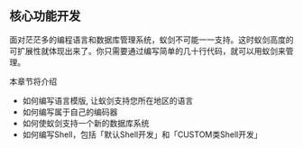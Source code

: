 核心功能开发
---

面对茫茫多的编程语言和数据库管理系统，蚁剑不可能一一支持。这时蚁剑高度的可扩展性就体现出来了。你只需要通过编写简单的几十行代码，就可以用蚁剑来管理。

本章节将介绍

* 如何编写语言模版, 让蚁剑支持您所在地区的语言
* 如何编写属于自己的编码器
* 如何使蚁剑支持一个新的数据库系统
* 如何编写Shell，包括「默认Shell开发」和「CUSTOM类Shell开发」

